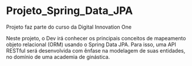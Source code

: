 # Projeto_Spring_Data_JPA
Projeto faz parte do curso da Digital Innovation One

Neste projeto, o Dev irá conhecer os principais conceitos de mapeamento objeto relacional (ORM) usando o Spring Data JPA. 
Para isso, uma API RESTful será desenvolvida com ênfase na modelagem de suas entidades, no domínio de uma academia de ginástica.
